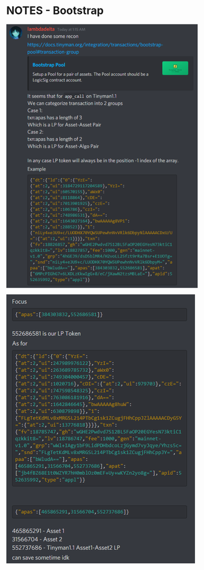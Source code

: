 # NOTES - Bootstrap

![](<../../.gitbook/assets/image (5).png>)

![](<../../.gitbook/assets/image (3).png>)
